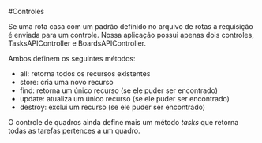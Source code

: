 
#Controles

Se uma rota casa com um padrão definido no arquivo de rotas a requisição é enviada para um controle.
Nossa aplicação possui apenas dois controles, TasksAPIController e BoardsAPIController.

Ambos definem os seguintes métodos:

- all: retorna todos os recursos existentes
- store: cria uma novo recurso
- find: retorna um único recurso (se ele puder ser encontrado)
- update: atualiza um único recurso (se ele puder ser encontrado)
- destroy: exclui um recurso (se ele puder ser encontrado)

O controle de quadros ainda define mais um método *tasks*  que retorna todas as tarefas pertences a um quadro.
